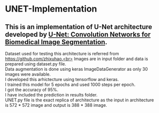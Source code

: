 # UNET-Implementation

This is an implementation of U-Net architecture developed by [U-Net: Convolution Networks for Biomedical Image Segmentation](https://arxiv.org/pdf/1505.04597.pdf).
---
Dataset used for testing this architecture is referred from https://github.com/zhixuhao.<br>
Images are in input folder and data is prepared using dataset.py file.<br>
Data augmentation is done using keras ImageDataGenerator as only 30 images were available.<br>
I developed this arhictecture using tensorflow and keras.<br>
I trained this model for 5 epochs and used 1000 steps per epoch.<br>
I got the accuracy of 95%.<br>
I have included the prediction in results folder.<br>
UNET.py file is the exact replica of architecture as the input in architecture is 572 * 572 image and output is 388 * 388 image.
